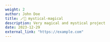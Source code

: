 ```yaml
---
weight: 2
author: John Doe
title: 🪄🦄 mystical-magical
description: Very magical and mystical project
date: 2023-12-29
external_link: "https://example.com"
---
```

